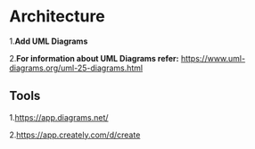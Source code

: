 # Architecture
1.__Add UML Diagrams__

2.__For information about UML Diagrams refer:__ https://www.uml-diagrams.org/uml-25-diagrams.html

## Tools
1.https://app.diagrams.net/

2.https://app.creately.com/d/create
